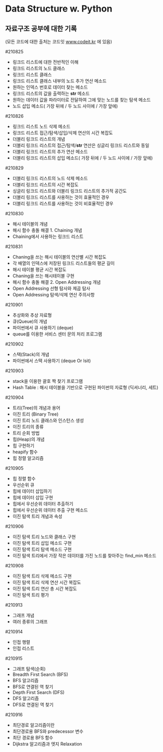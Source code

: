 

# Data Structure w. Python
## 자료구조 공부에 대한 기록
(모든 코드에 대한 출처는 코드잇 www.codeit.kr 에 있음)



#210825
- 링크드 리스트에 대한 전반적인 이해
- 링크드 리스트의 노드 클래스
- 링크드 리스트 클래스
- 링크드 리스트 클래스 내부의 노드 추가 연산 메소드
- 원하는 인덱스 번호로 데이터 찾는 메소드
- 링크드 리스트의 값을 출력하는 __str__ 메소드
- 원하는 데이터 값을 파라미터로 전달하여 그에 맞는 노드를 찾는 탐색 메소드
- 노드 삽입 메소드( 가장 뒤에 / 두 노드 사이에 / 가장 앞에)


#210826
- 링크드 리스트 노드 삭제 메소드
- 링크드 리스트 접근/탐색/삽입/삭제 연산의 시간 복잡도
- 더블리 링크드 리스트의 개념
- 더블리 링크드 리스트의 접근/탐색/__str__ 연산은 싱글리 링크드 리스트와 동일
- 더블리 링크드 리스트의 추가 연산 메소드
- 더블리 링크드 리스트의 삽입 메소드( 가장 뒤에 / 두 노드 사이에 / 가장 앞에)


#210829
- 더블리 링크드 리스트의 노드 삭제 메소드
- 더블리 링크드 리스트의 시간 복잡도
- 싱글리 링크드 리스트와 더블리 링크드 리스트의 추가적 공간도
- 더블리 링크드 리스트를 사용하는 것이 효율적인 경우
- 더블리 링크드 리스트를 사용하는 것이 비효율적인 경우


#210830
- 해시 테이블의 개념
- 해시 함수 충돌 해결 1. Chaining 개념
- Chaining에서 사용하는 링크드 리스트


#210831
- Chaning을 쓰는 해시 테이블의 연산별 시간 복잡도
- 각 배열의 인덱스에 저장된 링크드 리스트들의 평균 길이
- 해시 테이블 평균 시간 복잡도
- Chaning을 쓰는 해시테이블 구현
- 해시 함수 충돌 해결 2. Open Addressing 개념
- Open Addressing 선형 탐사와 제곱 탐사
- Open Addressing 탐색/삭제 연산 주의사항


#210901
- 추상화와 추상 자료형
- 큐(Queue)의 개념
- 파이썬에서 큐 사용하기 (deque)
- queue를 이용한 서비스 센터 문의 처리 프로그램


#210902
- 스택(Stack)의 개념
- 파이썬에서 스택 사용하기 (deque Or lsit)


#210903
- stack을 이용한 괄호 짝 찾기 프로그램
- Hash Table : 해시 테이블을 기반으로 구현된 파이썬의 자료형 (딕셔너리, 세트)


#210904
- 트리(Tree)의 개념과 용어
- 이진 트리 (Binary Tree)
- 이진 트리 노드 클래스와 인스턴스 생성
- 이진 트리의 종류
- 트리 순회 방법
- 힙(Heap)의 개념
- 힙 구현하기
- heapify 함수
- 힙 정렬 알고리즘


#210905
- 힙 정렬 함수
- 우선순위 큐
- 힙에 데이터 삽입하기
- 힙에 데이터 삽입 구현
- 힙에서 우선순위 데이터 추출하기
- 힙에서 우선순위 데이터 추출 구현 메소드
- 이진 탐색 트리 개념과 속성


#210906
- 이진 탐색 트리 노드와 클래스 구현
- 이진 탐색 트리 삽입 메소드 구현
- 이진 탐색 트리 탐색 메소드 구현
- 이진 탐색 트리에서 가장 작은 데이터를 가진 노드를 찾아주는 find_min 메소드



#210908
- 이진 탐색 트리 삭제 메소드 구현
- 이진 탐색 트리 삭제 연산 시간 복잡도
- 이진 탐색 트리 연산 총 시간 복잡도
- 이진 탐색 트리 평가


#210913
- 그래프 개념
- 여러 종류의 그래프


#210914
- 인접 행렬
- 인접 리스트


#210915
- 그래프 탐색(순회)
- Breadth First Search (BFS)
- BFS 알고리즘
- BFS로 연결된 역 찾기
- Depth First Search (DFS)
- DFS 알고리즘
- DFS로 연결된 역 찾기


#210916
- 최단경로 알고리즘이란
- 최단경로용 BFS와 predecessor 변수
- 최단 경로용 BFS 함수
- Dijkstra 알고리즘과 엣지 Relaxation




